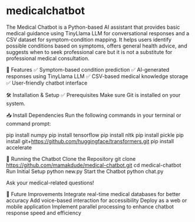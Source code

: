 # medicalchatbot
The Medical Chatbot is a Python-based AI assistant that provides basic medical guidance using TinyLlama LLM for conversational responses and a CSV dataset for symptom-condition mapping. It helps users identify possible conditions based on symptoms, offers general health advice, and suggests when to seek professional care but it is not a substitute for professional medical consultation.

🚀 Features
✅ Symptom-based condition prediction
✅ AI-generated responses using TinyLlama LLM
✅ CSV-based medical knowledge storage
✅ User-friendly chatbot interface

🛠 Installation & Setup
✅ Prerequisites
Make sure Git is installed on your system.

📥 Install Dependencies
Run the following commands in your terminal or command prompt:

pip install numpy
pip install tensorflow
pip install nltk
pip install pickle
pip install git+https://github.com/huggingface/transformers.git
pip install accelerate

🚀 Running the Chatbot
Clone the Repository
git clone https://github.com/mamakdude/medical-chatbot.git
cd medical-chatbot
Run Initial Setup
python new.py
Start the Chatbot
python chat.py

Ask your medical-related questions!

🔮 Future Improvements
Integrate real-time medical databases for better accuracy
Add voice-based interaction for accessibility
Deploy as a web or mobile application
Implement parallel processing to enhance chatbot response speed and efficiency
